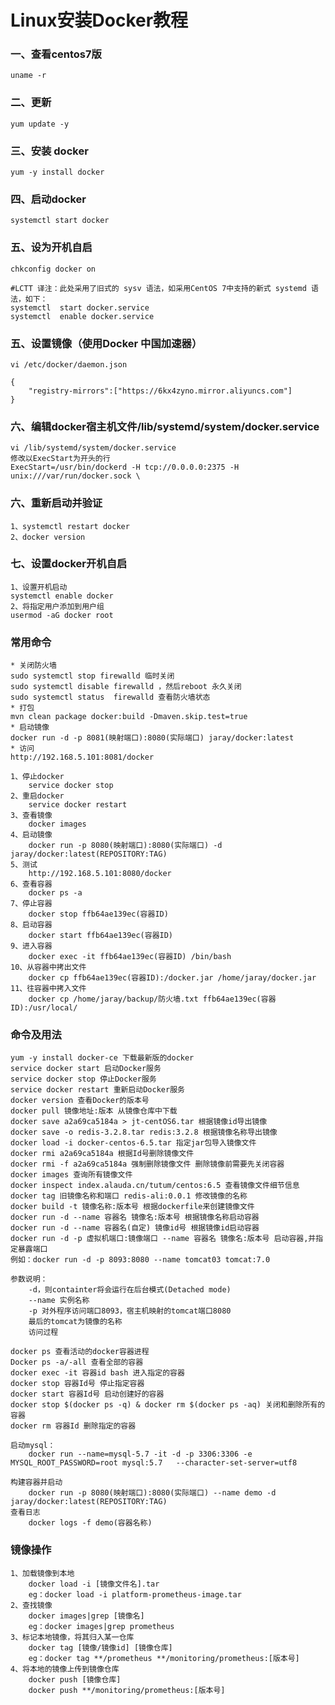 # Linux安装Docker教程

### 一、查看centos7版
	
	uname -r

### 二、更新
	
	yum update -y

### 三、安装 docker

	yum -y install docker
	
### 四、启动docker

	systemctl start docker
	
### 五、设为开机自启

	chkconfig docker on
	
	#LCTT 译注：此处采用了旧式的 sysv 语法，如采用CentOS 7中支持的新式 systemd 语法，如下：
	systemctl  start docker.service
	systemctl  enable docker.service
	
### 五、设置镜像（使用Docker 中国加速器）

	vi /etc/docker/daemon.json

	{
	    "registry-mirrors":["https://6kx4zyno.mirror.aliyuncs.com"]
	}
	
### 六、编辑docker宿主机文件/lib/systemd/system/docker.service

	vi /lib/systemd/system/docker.service
	修改以ExecStart为开头的行
	ExecStart=/usr/bin/dockerd -H tcp://0.0.0.0:2375 -H unix:///var/run/docker.sock \
	
### 六、重新启动并验证

	1、systemctl restart docker
	2、docker version
	
### 七、设置docker开机自启

	1、设置开机启动
	systemctl enable docker
	2、将指定用户添加到用户组
	usermod -aG docker root
	
	
### 常用命令
	* 关闭防火墙
	sudo systemctl stop firewalld 临时关闭
	sudo systemctl disable firewalld ，然后reboot 永久关闭
	sudo systemctl status  firewalld 查看防火墙状态
	* 打包
	mvn clean package docker:build -Dmaven.skip.test=true
	* 启动镜像
	docker run -d -p 8081(映射端口):8080(实际端口) jaray/docker:latest
	* 访问
	http://192.168.5.101:8081/docker
	
	1、停止docker
		service docker stop	
	2、重启docker
		service docker restart
	3、查看镜像
		docker images
	4、启动镜像
		docker run -p 8080(映射端口):8080(实际端口) -d jaray/docker:latest(REPOSITORY:TAG)
	5、测试
		http://192.168.5.101:8080/docker
	6、查看容器
		docker ps -a
	7、停止容器
		docker stop ffb64ae139ec(容器ID)
	8、启动容器
		docker start ffb64ae139ec(容器ID)
	9、进入容器
		docker exec -it ffb64ae139ec(容器ID) /bin/bash
	10、从容器中拷出文件
		docker cp ffb64ae139ec(容器ID):/docker.jar /home/jaray/docker.jar
	11、往容器中拷入文件
		docker cp /home/jaray/backup/防火墙.txt ffb64ae139ec(容器ID):/usr/local/
		

### 命令及用法
	
	yum -y install docker-ce 下载最新版的docker
	service docker start 启动Docker服务
	service docker stop 停止Docker服务
	service docker restart 重新启动Docker服务
	docker version 查看Docker的版本号
	docker pull 镜像地址:版本 从镜像仓库中下载
	docker save a2a69ca5184a > jt-centOS6.tar 根据镜像id导出镜像
	docker save -o redis-3.2.8.tar redis:3.2.8 根据镜像名称导出镜像
	docker load -i docker-centos-6.5.tar 指定jar包导入镜像文件
	docker rmi a2a69ca5184a 根据Id号删除镜像文件
	docker rmi -f a2a69ca5184a 强制删除镜像文件 删除镜像前需要先关闭容器
	docker images 查询所有镜像文件
	docker inspect index.alauda.cn/tutum/centos:6.5 查看镜像文件细节信息
	docker tag 旧镜像名称和端口 redis-ali:0.0.1 修改镜像的名称
	docker build -t 镜像名称:版本号 根据dockerfile来创建镜像文件
	docker run -d --name 容器名 镜像名:版本号 根据镜像名称启动容器
	docker run -d --name 容器名(自定) 镜像id号 根据镜像id启动容器
	docker run -d -p 虚拟机端口:镜像端口 --name 容器名 镜像名:版本号 启动容器,并指定暴露端口
	例如：docker run -d -p 8093:8080 --name tomcat03 tomcat:7.0
	
	参数说明：
		-d，则containter将会运行在后台模式(Detached mode)
		--name 实例名称
		-p 对外程序访问端口8093，宿主机映射的tomcat端口8080  
		最后的tomcat为镜像的名称
		访问过程
	
	docker ps 查看活动的docker容器进程
	Docker ps -a/-all 查看全部的容器
	docker exec -it 容器id bash 进入指定的容器
	docker stop 容器Id号 停止指定容器
	docker start 容器Id号 启动创建好的容器
	docker stop $(docker ps -q) & docker rm $(docker ps -aq) 关闭和删除所有的容器
	docker rm 容器Id 删除指定的容器
	
	启动mysql：
		docker run --name=mysql-5.7 -it -d -p 3306:3306 -e MYSQL_ROOT_PASSWORD=root mysql:5.7   --character-set-server=utf8
		
	构建容器并启动
		docker run -p 8080(映射端口):8080(实际端口) --name demo -d jaray/docker:latest(REPOSITORY:TAG)
	查看日志
		docker logs -f demo(容器名称)
		
### 镜像操作
	1、加载镜像到本地
		docker load -i [镜像文件名].tar
		eg：docker load -i platform-prometheus-image.tar
	2、查找镜像
		docker images|grep [镜像名]
		eg：docker images|grep prometheus
	3、标记本地镜像，将其归入某一仓库
		docker tag [镜像/镜像id] [镜像仓库]
		eg：docker tag **/prometheus **/monitoring/prometheus:[版本号]
	4、将本地的镜像上传到镜像仓库
		docker push [镜像仓库]
		docker push **/monitoring/prometheus:[版本号]